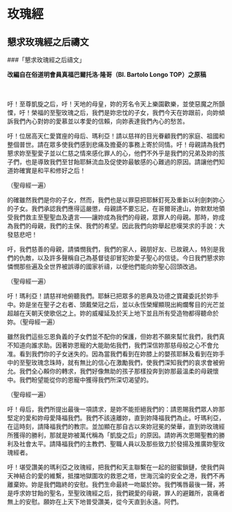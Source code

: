 玫瑰經
=========
懇求玫瑰經之后禱文 
-------
###「懇求玫瑰經之后禱文」

**改編自在俗道明會員真福巴爾托洛‧隆哥（Bl. Bartolo Longo TOP）之原稿**

　

吁！至尊凱旋之后，吁！天地的母皇，妳的芳名令天上樂園歡樂，並使惡魔之所顫慄，吁！榮福的至聖玫瑰之后，我們是妳忠忱的子女，我們今天在妳跟前，向妳傾訴我們內心對妳的愛慕並以孝愛的信賴，向妳表達我們內心的愁苦。

 

吁！位居高天仁愛寶座的母后、瑪利亞！請以慈祥的目光眷顧我們的家庭、祖國和整個普世。請在眾多使我們感到悲痛及擔憂的事務上寄於同情。吁！母親請為我們懇求妳至聖愛子並以仁慈之情來感化罪人的心，他們不外乎是我們的兄弟及妳的孩子們，也是導致我們至甘飴耶穌流血及促使妳最敏感的心難過的原因。請讓他們知道妳確實是和平和修好之后！

（聖母經一遍）

的確雖然我們是你的子女，然而，我們也是以罪惡把耶穌釘死及重新以利劍刺妳心的子女。我們承認我們應得這嚴懲，母親請不要忘記，在哥爾哥達山，妳默默地領受我們救主至聖聖血及遺言――讓妳成為我們的母親，眾罪人的母親。那時，妳成為我們的母親，我們的主保、我們的希望。因此我們向妳舉起悲嘆哭求的手說：大發慈悲吧！

 

吁，我們慈善的母親，請憐憫我們，我們的家人，親朋好友、已故親人，特別是我們的仇敵，以及許多聲稱自己為基督徒卻冒犯妳愛子聖心的信徒。今日我們懇求妳憐憫那些遍及全世界被誤導的國家祈禱，以便他們能向妳聖心回頭改過。

（聖母經一遍）

吁！瑪利亞！請慈祥地俯聽我們。耶穌已把眾多的恩典及功德之寶藏委託於妳手中。妳是坐在聖子之右者、頭戴榮冠之后，並以永恆榮耀顯現出絢爛奪目的光芒並超越在天朝天使歌侶之上。妳的威權延及於天上地下並且所有受造物都得聽命於妳。（聖母經一遍）

 

雖然我們這些忘恩負義的子女們並不配你的保護，但妳若不願來幫忙我們，我們真不知道向誰求助。因著妳恩寵的大能助佑我們，我們深信妳那慈母般之心不會允准。看到我們你的子女迷失的。因為當我們看到在妳膝上的嬰孩耶穌及看到在妳手中的至聖玫瑰念珠時，就有無比的信心在激勵我們，使我們深知我們的哀求會被俯允。我們全心賴你的轉求，我們好像無助的孩子那樣投奔到妳那最溫柔的母親懷中。我們盼望能從你的恩寵中獲得我們所深切渴望的。

（聖母經一遍）

吁！母后，我們所提出最後一項請求，是妳不能拒絕我們的：請恩賜我們眾人妳那堅定的愛和妳母愛降福我們。我們不該遠離妳，直到妳降福我們為止。吁瑪利亞，在這時刻，請降福我們的教宗。並加顯在那自古以來妳冠冕的榮華，直到妳玫瑰經所獲得的勝利，那就是妳被萬代稱為「凱旋之后」的原因。請妳再次恩賜聖教的勝利及社會太平。請降福我們的主教們、聖職人員以及那些致力於發揚及推廣妳聖玫瑰經者。

 

吁！堪受讚美的瑪利亞之玫瑰經，把我們和天主聯繫在一起的甜蜜鎖鏈，使我們與天神結合的愛的維繫，抵擋地獄圍攻的救恩之塔，世海沉淪的安全之港，我們不再離棄妳。妳是我們臨終的安慰。我們生命最終一吻屬於妳。我們嘴唇最後一聲，將是呼求妳甘飴的聖名，至聖玫瑰經之后，我們親愛的母親，罪人的避難所，哀痛者無上的安慰。願妳在上天下地普受讚美，從今天直到永遠。阿們。
